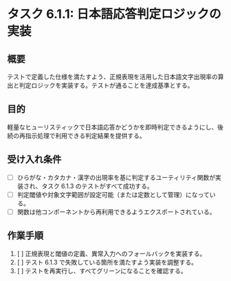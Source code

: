 # タスク 6.1.1: 日本語応答判定ロジックの実装

## 概要

テストで定義した仕様を満たすよう、正規表現を活用した日本語文字出現率の算出と判定ロジックを実装する。テストが通ることを達成基準とする。

## 目的

軽量なヒューリスティックで日本語応答かどうかを即時判定できるようにし、後続の再指示処理で利用できる判定結果を提供する。

## 受け入れ条件

- [ ] ひらがな・カタカナ・漢字の出現率を基に判定するユーティリティ関数が実装され、タスク 6.1.3 のテストがすべて成功する。
- [ ] 判定閾値や対象文字範囲が設定可能（または定数として管理）になっている。
- [ ] 関数は他コンポーネントから再利用できるようエクスポートされている。

## 作業手順

1. [ ] 正規表現と閾値の定義、異常入力へのフォールバックを実装する。
2. [ ] テスト 6.1.3 で失敗している箇所を満たすよう実装を調整する。
3. [ ] テストを再実行し、すべてグリーンになることを確認する。
